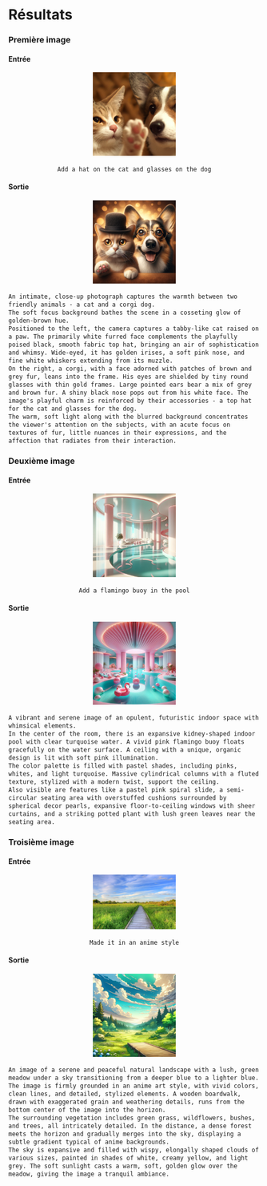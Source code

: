 # Résultats

### Première image

#### Entrée

<div>
    <p align="center">
        <img src="image/chien_chat_reference.png" alt="Image de référence" style="width:33%; height:auto;">
    </p>
    <p align="center">
        <code>Add a hat on the cat and glasses on the dog</code>
    </p>
</div>

#### Sortie

<div>
    <p align="center">
        <img src="image/chien_chat_final.png" alt="Image de référence" style="width:33%; height:auto;">
    </p>
</div>

```
An intimate, close-up photograph captures the warmth between two friendly animals - a cat and a corgi dog. 
The soft focus background bathes the scene in a cosseting glow of golden-brown hue. 
Positioned to the left, the camera captures a tabby-like cat raised on a paw. The primarily white furred face complements the playfully poised black, smooth fabric top hat, bringing an air of sophistication and whimsy. Wide-eyed, it has golden irises, a soft pink nose, and fine white whiskers extending from its muzzle. 
On the right, a corgi, with a face adorned with patches of brown and grey fur, leans into the frame. His eyes are shielded by tiny round glasses with thin gold frames. Large pointed ears bear a mix of grey and brown fur. A shiny black nose pops out from his white face. The image's playful charm is reinforced by their accessories - a top hat for the cat and glasses for the dog. 
The warm, soft light along with the blurred background concentrates the viewer's attention on the subjects, with an acute focus on textures of fur, little nuances in their expressions, and the affection that radiates from their interaction.
```

### Deuxième image

#### Entrée

<div>
    <p align="center">
        <img src="image/house_input.png" alt="Image de référence" style="width:33%; height:auto;">
    </p>
    <p align="center">
        <code>Add a flamingo buoy in the pool</code>
    </p>
</div>

#### Sortie

<div>
    <p align="center">
        <img src="image/house_output.png" alt="Image de référence" style="width:33%; height:auto;">
    </p>
</div>

```
A vibrant and serene image of an opulent, futuristic indoor space with whimsical elements. 
In the center of the room, there is an expansive kidney-shaped indoor pool with clear turquoise water. A vivid pink flamingo buoy floats gracefully on the water surface. A ceiling with a unique, organic design is lit with soft pink illumination. 
The color palette is filled with pastel shades, including pinks, whites, and light turquoise. Massive cylindrical columns with a fluted texture, stylized with a modern twist, support the ceiling. 
Also visible are features like a pastel pink spiral slide, a semi-circular seating area with overstuffed cushions surrounded by spherical decor pearls, expansive floor-to-ceiling windows with sheer curtains, and a striking potted plant with lush green leaves near the seating area.
```

### Troisième image

#### Entrée

<div>
    <p align="center">
        <img src="image/path_input.jpg" alt="Image de référence" style="width:33%; height:auto;">
    </p>
    <p align="center">
        <code>Made it in an anime style</code>
    </p>
</div>

#### Sortie

<div>
    <p align="center">
        <img src="image/path_output.png" alt="Image de référence" style="width:33%; height:auto;">
    </p>
</div>

```
An image of a serene and peaceful natural landscape with a lush, green meadow under a sky transitioning from a deeper blue to a lighter blue. 
The image is firmly grounded in an anime art style, with vivid colors, clean lines, and detailed, stylized elements. A wooden boardwalk, drawn with exaggerated grain and weathering details, runs from the bottom center of the image into the horizon. 
The surrounding vegetation includes green grass, wildflowers, bushes, and trees, all intricately detailed. In the distance, a dense forest meets the horizon and gradually merges into the sky, displaying a subtle gradient typical of anime backgrounds. 
The sky is expansive and filled with wispy, elongally shaped clouds of various sizes, painted in shades of white, creamy yellow, and light grey. The soft sunlight casts a warm, soft, golden glow over the meadow, giving the image a tranquil ambiance.
```